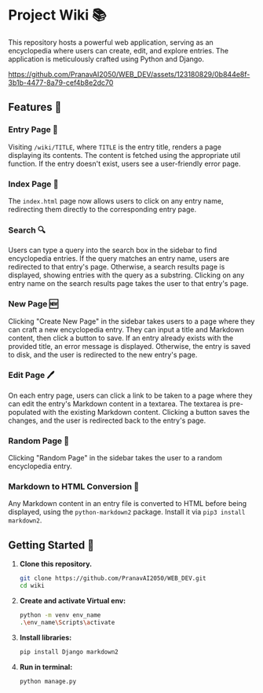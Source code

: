 # Project Wiki 📚

This repository hosts a powerful web application, serving as an encyclopedia where users can create, edit, and explore entries. The application is meticulously crafted using Python and Django.

https://github.com/PranavAI2050/WEB_DEV/assets/123180829/0b844e8f-3b1b-4477-8a79-cef4b8e2dc70
## Features 🚀

### Entry Page 📖

Visiting `/wiki/TITLE`, where `TITLE` is the entry title, renders a page displaying its contents. The content is fetched using the appropriate util function. If the entry doesn't exist, users see a user-friendly error page.

### Index Page 📑

The `index.html` page now allows users to click on any entry name, redirecting them directly to the corresponding entry page.

### Search 🔍

Users can type a query into the search box in the sidebar to find encyclopedia entries. If the query matches an entry name, users are redirected to that entry's page. Otherwise, a search results page is displayed, showing entries with the query as a substring. Clicking on any entry name on the search results page takes the user to that entry's page.

### New Page 🆕

Clicking "Create New Page" in the sidebar takes users to a page where they can craft a new encyclopedia entry. They can input a title and Markdown content, then click a button to save. If an entry already exists with the provided title, an error message is displayed. Otherwise, the entry is saved to disk, and the user is redirected to the new entry's page.

### Edit Page 🖊️

On each entry page, users can click a link to be taken to a page where they can edit the entry's Markdown content in a textarea. The textarea is pre-populated with the existing Markdown content. Clicking a button saves the changes, and the user is redirected back to the entry's page.

### Random Page 🎲

Clicking "Random Page" in the sidebar takes the user to a random encyclopedia entry.

### Markdown to HTML Conversion 🔄

Any Markdown content in an entry file is converted to HTML before being displayed, using the `python-markdown2` package. Install it via `pip3 install markdown2`.

## Getting Started 🚀

1. **Clone this repository.**
   ```bash
   git clone https://github.com/PranavAI2050/WEB_DEV.git
   cd wiki
2. **Create and activate Virtual env:**
   ```bash
   python -m venv env_name
   .\env_name\Scripts\activate
3. **Install libraries:**
   ```bash
   pip install Django markdown2
4. **Run in terminal:**
   ```bash
   python manage.py
